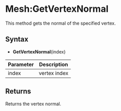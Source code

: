 # Mesh:GetVertexNormal

This method gets the normal of the specified vertex.

## Syntax

- **GetVertexNormal**(index)

| Parameter | Description |
|-----------|-------------|
| index     | vertex index |

## Returns

Returns the vertex normal.
